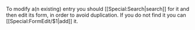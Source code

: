 <!-- Modify an entry -->

To modify a(n existing) entry you should [[Special:Search|search]] for it and then edit its form, in order to avoid duplication. If you do not find it you can [[Special:FormEdit/$1|add]] it.
